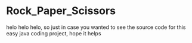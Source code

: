 # Rock_Paper_Scissors



helo helo helo, so just in case you wanted to see the source code for this easy java coding project, hope it helps
